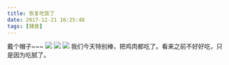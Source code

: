 ```yaml
---
title: 恢复吃饭了
date: 2017-12-21 16:25:48
tags: [辅食]
---
```

戴个帽子~~~
![](http://images.dsphoebe.com/panda-newhat-20171221.jpg)
![](http://images.dsphoebe.com/panda-newhat-20171221-1.jpg)
![](http://images.dsphoebe.com/panda-newhat-20171221-2.jpg)
我们今天特别棒，把鸡肉都吃了。看来之前不好好吃，只是因为吃腻了。
